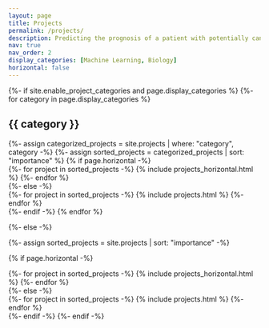 ```yaml
---
layout: page
title: Projects
permalink: /projects/
description: Predicting the prognosis of a patient with potentially cancerous growth is extremely difficult. Classical supervised machine learning requires large datasets with pre-scored ground truth labels, however these simply do not exist for many cancers and pre-cancerous growths, such as colorectal polyps. My work uses a set of emerging but relatively untested self-supervised machine learning techniques to investigate whether there exist as yet undiscovered features in pathology stains which can be used to predict cancer prognosis. These techniques require far less data than supervised methods, and no data labelling, leaving them free from human preconception, error, and bias. <br><br>My work focuses mainly on cancer, however, the methods developed are broadly applicable to other areas of image analysis, both in medicine and further afield. I'm also working on the integration of multiple different data modalities, particularly -omics data, and methods of extracting information from digital pathology slides at different magnifications.
nav: true
nav_order: 2
display_categories: [Machine Learning, Biology]
horizontal: false
---
```


<!-- pages/projects.md -->
<div class="projects">
{%- if site.enable_project_categories and page.display_categories %}
  <!-- Display categorized projects -->
  {%- for category in page.display_categories %}
  <h2 class="category">{{ category }}</h2>
  {%- assign categorized_projects = site.projects | where: "category", category -%}
  {%- assign sorted_projects = categorized_projects | sort: "importance" %}
  <!-- Generate cards for each project -->
  {% if page.horizontal -%}
  <div class="container">
    <div class="row row-cols-2">
    {%- for project in sorted_projects -%}
      {% include projects_horizontal.html %}
    {%- endfor %}
    </div>
  </div>
  {%- else -%}
  <div class="grid">
    {%- for project in sorted_projects -%}
      {% include projects.html %}
    {%- endfor %}
  </div>
  {%- endif -%}
  {% endfor %}

{%- else -%}
<!-- Display projects without categories -->
  {%- assign sorted_projects = site.projects | sort: "importance" -%}
  <!-- Generate cards for each project -->
  {% if page.horizontal -%}
  <div class="container">
    <div class="row row-cols-2">
    {%- for project in sorted_projects -%}
      {% include projects_horizontal.html %}
    {%- endfor %}
    </div>
  </div>
  {%- else -%}
  <div class="grid">
    {%- for project in sorted_projects -%}
      {% include projects.html %}
    {%- endfor %}
  </div>
  {%- endif -%}
{%- endif -%}
</div>
